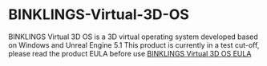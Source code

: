 # BINKLINGS-Virtual-3D-OS
BINKLINGS Virtual 3D OS is a 3D virtual operating system developed based on Windows and Unreal Engine 5.1
This product is currently in a test cut-off, please read the product EULA before use
[BINKLINGS Virtual 3D OS EULA](EULA.txt)
